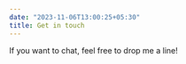 ```yaml
---
date: "2023-11-06T13:00:25+05:30"
title: Get in touch
---
```



If you want to chat, feel free to drop me a line!